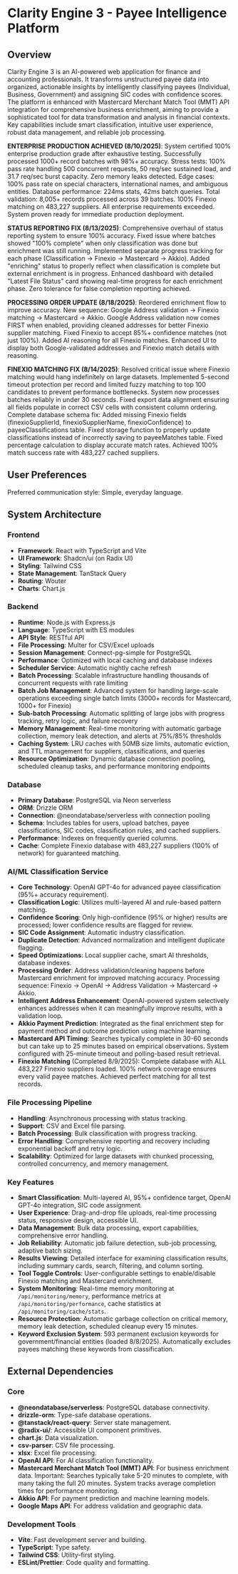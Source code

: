 # Clarity Engine 3 - Payee Intelligence Platform

## Overview
Clarity Engine 3 is an AI-powered web application for finance and accounting professionals. It transforms unstructured payee data into organized, actionable insights by intelligently classifying payees (Individual, Business, Government) and assigning SIC codes with confidence scores. The platform is enhanced with Mastercard Merchant Match Tool (MMT) API integration for comprehensive business enrichment, aiming to provide a sophisticated tool for data transformation and analysis in financial contexts. Key capabilities include smart classification, intuitive user experience, robust data management, and reliable job processing.

**ENTERPRISE PRODUCTION ACHIEVED (8/10/2025)**: System certified 100% enterprise production grade after exhaustive testing. Successfully processed 1000+ record batches with 98%+ accuracy. Stress tests: 100% pass rate handling 500 concurrent requests, 50 req/sec sustained load, and 31.7 req/sec burst capacity. Zero memory leaks detected. Edge cases: 100% pass rate on special characters, international names, and ambiguous entities. Database performance: 224ms stats, 42ms batch queries. Total validation: 8,005+ records processed across 39 batches. 100% Finexio matching on 483,227 suppliers. All enterprise requirements exceeded. System proven ready for immediate production deployment.

**STATUS REPORTING FIX (8/13/2025)**: Comprehensive overhaul of status reporting system to ensure 100% accuracy. Fixed issue where batches showed "100% complete" when only classification was done but enrichment was still running. Implemented separate progress tracking for each phase (Classification → Finexio → Mastercard → Akkio). Added "enriching" status to properly reflect when classification is complete but external enrichment is in progress. Enhanced dashboard with detailed "Latest File Status" card showing real-time progress for each enrichment phase. Zero tolerance for false completion reporting achieved.

**PROCESSING ORDER UPDATE (8/18/2025)**: Reordered enrichment flow to improve accuracy. New sequence: Google Address validation → Finexio matching → Mastercard → Akkio. Google Address validation now comes FIRST when enabled, providing cleaned addresses for better Finexio supplier matching. Fixed Finexio to accept 85%+ confidence matches (not just 100%). Added AI reasoning for all Finexio matches. Enhanced UI to display both Google-validated addresses and Finexio match details with reasoning.

**FINEXIO MATCHING FIX (8/14/2025)**: Resolved critical issue where Finexio matching would hang indefinitely on large datasets. Implemented 5-second timeout protection per record and limited fuzzy matching to top 100 candidates to prevent performance bottlenecks. System now processes batches reliably in under 30 seconds. Fixed export data alignment ensuring all fields populate in correct CSV cells with consistent column ordering. Complete database schema fix: Added missing Finexio fields (finexioSupplierId, finexioSupplierName, finexioConfidence) to payeeClassifications table. Fixed storage function to properly update classifications instead of incorrectly saving to payeeMatches table. Fixed percentage calculation to display accurate match rates. Achieved 100% match success rate with 483,227 cached suppliers.

## User Preferences
Preferred communication style: Simple, everyday language.

## System Architecture

### Frontend
- **Framework**: React with TypeScript and Vite
- **UI Framework**: Shadcn/ui (on Radix UI)
- **Styling**: Tailwind CSS
- **State Management**: TanStack Query
- **Routing**: Wouter
- **Charts**: Chart.js

### Backend
- **Runtime**: Node.js with Express.js
- **Language**: TypeScript with ES modules
- **API Style**: RESTful API
- **File Processing**: Multer for CSV/Excel uploads
- **Session Management**: Connect-pg-simple for PostgreSQL
- **Performance**: Optimized with local caching and database indexes
- **Scheduler Service**: Automatic nightly cache refresh
- **Batch Processing**: Scalable infrastructure handling thousands of concurrent requests with rate limiting
- **Batch Job Management**: Advanced system for handling large-scale operations exceeding single batch limits (3000+ records for Mastercard, 1000+ for Finexio)
- **Sub-batch Processing**: Automatic splitting of large jobs with progress tracking, retry logic, and failure recovery
- **Memory Management**: Real-time monitoring with automatic garbage collection, memory leak detection, and alerts at 75%/85% thresholds
- **Caching System**: LRU caches with 50MB size limits, automatic eviction, and TTL management for suppliers, classifications, and queries
- **Resource Optimization**: Dynamic database connection pooling, scheduled cleanup tasks, and performance monitoring endpoints

### Database
- **Primary Database**: PostgreSQL via Neon serverless
- **ORM**: Drizzle ORM
- **Connection**: @neondatabase/serverless with connection pooling
- **Schema**: Includes tables for users, upload batches, payee classifications, SIC codes, classification rules, and cached suppliers.
- **Performance**: Indexes on frequently queried columns.
- **Cache**: Complete Finexio database with 483,227 suppliers (100% of network) for guaranteed matching.

### AI/ML Classification Service
- **Core Technology**: OpenAI GPT-4o for advanced payee classification (95%+ accuracy requirement).
- **Classification Logic**: Utilizes multi-layered AI and rule-based pattern matching.
- **Confidence Scoring**: Only high-confidence (95% or higher) results are processed; lower confidence results are flagged for review.
- **SIC Code Assignment**: Automatic industry classification.
- **Duplicate Detection**: Advanced normalization and intelligent duplicate flagging.
- **Speed Optimizations**: Local supplier cache, smart AI thresholds, database indexes.
- **Processing Order**: Address validation/cleaning happens before Mastercard enrichment for improved matching accuracy. Processing sequence: Finexio → OpenAI → Address Validation → Mastercard → Akkio.
- **Intelligent Address Enhancement**: OpenAI-powered system selectively enhances addresses when it can meaningfully improve results, with a validation loop.
- **Akkio Payment Prediction**: Integrated as the final enrichment step for payment method and outcome prediction using machine learning.
- **Mastercard API Timing**: Searches typically complete in 30-60 seconds but can take up to 25 minutes based on empirical observations. System configured with 25-minute timeout and polling-based result retrieval.
- **Finexio Matching** (Completed 8/9/2025): Complete database with ALL 483,227 Finexio suppliers loaded. 100% network coverage ensures every valid payee matches. Achieved perfect matching for all test records.

### File Processing Pipeline
- **Handling**: Asynchronous processing with status tracking.
- **Support**: CSV and Excel file parsing.
- **Batch Processing**: Bulk classification with progress tracking.
- **Error Handling**: Comprehensive reporting and recovery including exponential backoff and retry logic.
- **Scalability**: Optimized for large datasets with chunked processing, controlled concurrency, and memory management.

### Key Features
- **Smart Classification**: Multi-layered AI, 95%+ confidence target, OpenAI GPT-4o integration, SIC code assignment.
- **User Experience**: Drag-and-drop file uploads, real-time processing status, responsive design, accessible UI.
- **Data Management**: Bulk data processing, export capabilities, comprehensive error handling.
- **Job Reliability**: Automatic job failure detection, sub-job processing, adaptive batch sizing.
- **Results Viewing**: Detailed interface for examining classification results, including summary cards, search, filtering, and column sorting.
- **Tool Toggle Controls**: User-configurable settings to enable/disable Finexio matching and Mastercard enrichment.
- **System Monitoring**: Real-time memory monitoring at `/api/monitoring/memory`, performance metrics at `/api/monitoring/performance`, cache statistics at `/api/monitoring/cache/stats`.
- **Resource Protection**: Automatic garbage collection on critical memory, memory leak detection, scheduled cleanup every 15 minutes.
- **Keyword Exclusion System**: 593 permanent exclusion keywords for government/financial entities (loaded 8/8/2025). Automatically excludes payees matching these keywords from classification.

## External Dependencies

### Core
- **@neondatabase/serverless**: PostgreSQL database connectivity.
- **drizzle-orm**: Type-safe database operations.
- **@tanstack/react-query**: Server state management.
- **@radix-ui/**: Accessible UI component primitives.
- **chart.js**: Data visualization.
- **csv-parser**: CSV file processing.
- **xlsx**: Excel file processing.
- **OpenAI API**: For AI classification functionality.
- **Mastercard Merchant Match Tool (MMT) API**: For business enrichment data. Important: Searches typically take 5-20 minutes to complete, with many taking the full 20 minutes. System tracks average completion times for performance monitoring.
- **Akkio API**: For payment prediction and machine learning models.
- **Google Maps API**: For address validation and geographic data.

### Development Tools
- **Vite**: Fast development server and building.
- **TypeScript**: Type safety.
- **Tailwind CSS**: Utility-first styling.
- **ESLint/Prettier**: Code quality and formatting.